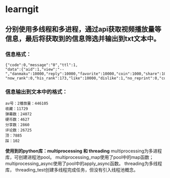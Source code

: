 # learngit

**分别使用多线程和多进程，通过api获取视频播放量等信息，最后将获取到的信息筛选并输出到txt文本中。**
----
### 信息格式：
```
{"code":0,"message":"0","ttl":1,
"data":{"aid":1,"view":"--","danmaku":10000,"reply":10000,"favorite":10000,"coin":1000,"share":10000,
"now_rank":0,"his_rank":173,"like":10000,"dislike":1,"no_reprint":0,"copyright":2}}
```
### 信息输出到文本中的格式：
```
av号：2播放量：446105
收藏：11729
弹幕数：24072
硬币数：4627
分享数：2860
评论数：26725
顶：7885
踩：102
```	
**使用到的python库：multiprocessing 和 threading**
	multiprocessing为多进程库，可创建进程池pool。
	multiprocessing_map使用了pool中的map函数；
	multiprocessing_async使用了pool中的apply_async函数。
	threading为多线程库，
	threading_test创建多线程完成任务，但没有引入线程池概念。

